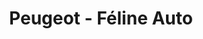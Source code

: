 ---
title: "Peugeot - Féline Auto"
url: /longeville-en-barrois/peugeot-feline-auto/
shop: Autohaus
---